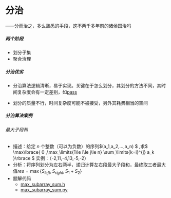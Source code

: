# 分治

——分而治之，多么熟悉的手段，这不两千多年前的诸侯国治吗

##### 两个阶段

- 划分子集
- 聚合治理

##### 分治优劣

- 分治算法逻辑清晰，易于实现。关键在于怎么划分，其划分的方法不同，其时间复杂度会有一定差别，如[pass]()

- 划分的质量不行，时间复杂度可能不被接受，另外其耗费相当的空间

##### 分治算法案例

###### 最大子段和

- 描述：给定 *n* 个整数（可以为负数）的序列$(a_1,a_2,...,a_n) $ ,求$ \max\lbrace{ 0 ,\max_\limits{1\le i\le j\le n} \sum_\limits{k=i}^{j} a_k }\rbrace $ 实例：（-2,11,-4,13,-5,-2）
- 分析：将序列划分为左右两半，递归计算左右段最大子段和，最终取三者最大值$res = \max \lbrace{S_{left},S_{right},S_1 + S_2}\rbrace$ 
- 题解代码
  - [max_subarray_sum.h](../codes/max_subarray_sum.h)
  - [max_subarray_sum.py](../pycodes/max_subarray_sum.py) 

